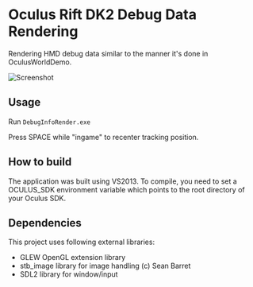 Oculus Rift DK2 Debug Data Rendering
================

Rendering HMD debug data similar to the manner it's done in OculusWorldDemo.

![Screenshot](http://kondrak.info/images/vr_debug.png?raw=true)

Usage
-----
Run <code>DebugInfoRender.exe</code>

Press SPACE while "ingame" to recenter tracking position.

How to build
-------
The application was built using VS2013. To compile, you need to set a OCULUS_SDK environment variable which points to the root directory of your Oculus SDK.

Dependencies
-------
This project uses following external libraries:

- GLEW OpenGL extension library
- stb_image library for image handling (c) Sean Barret
- SDL2 library for window/input 
